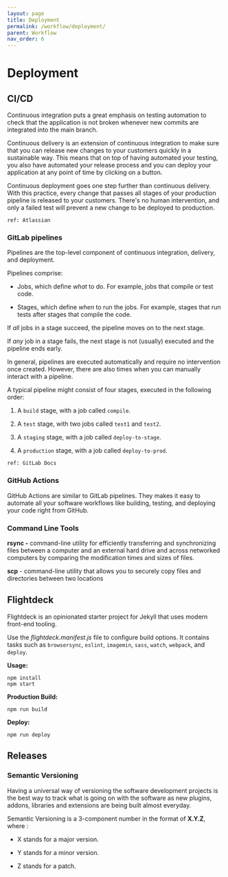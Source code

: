 ```yaml
---
layout: page
title: Deployment
permalink: /workflow/deployment/
parent: Workflow
nav_order: 6
---
```


# Deployment

## CI/CD

Continuous integration puts a great emphasis on testing automation to check that the application is not broken whenever new commits are integrated into the main branch.

Continuous delivery is an extension of continuous integration to make sure that you can release new changes to your customers quickly in a sustainable way. This means that on top of having automated your testing, you also have automated your release process and you can deploy your application at any point of time by clicking on a button.

Continuous deployment goes one step further than continuous delivery. With this practice, every change that passes all stages of your production pipeline is released to your customers. There's no human intervention, and only a failed test will prevent a new change to be deployed to production.

`ref: Atlassian`

### GitLab pipelines

Pipelines are the top-level component of continuous integration, delivery, and deployment.

Pipelines comprise:

- Jobs, which define *what* to do. For example, jobs that compile or test code.

- Stages, which define *when* to run the jobs. For example, stages that run tests after stages that compile the code.

If *all* jobs in a stage succeed, the pipeline moves on to the next stage.

If *any* job in a stage fails, the next stage is not (usually) executed and the pipeline ends early.

In general, pipelines are executed automatically and require no intervention once created. However, there are also times when you can manually interact with a pipeline.

A typical pipeline might consist of four stages, executed in the following order:

1. A `build` stage, with a job called `compile`.

2. A `test` stage, with two jobs called `test1` and `test2`.

3. A `staging` stage, with a job called `deploy-to-stage`.

4. A `production` stage, with a job called `deploy-to-prod`.

`ref: GitLab Docs`

### GitHub Actions

GitHub Actions are similar to GitLab pipelines. They makes it easy to automate all your software workflows like building, testing, and deploying your code right from GitHub.

### Command Line Tools

**rsync -** command-line utility for efficiently transferring and synchronizing files between a computer and an external hard drive and across networked computers by comparing the modification times and sizes of files.

**scp** - command-line utility that allows you to securely copy files and directories between two locations

## Flightdeck

Flightdeck is an opinionated starter project for Jekyll that uses modern front-end tooling.

Use the *flightdeck.manifest.js* file to configure build options. It contains tasks such as `browsersync`, `eslint`, `imagemin`, `sass`, `watch`, `webpack`, and `deploy`.

**Usage:**

```
npm install
npm start
```

**Production Build:**

```
npm run build
```

**Deploy:**

```
npm run deploy
```

## Releases

### Semantic Versioning

Having a universal way of versioning the software development projects is the best way to track what is going on with the software as new plugins, addons, libraries and extensions are being built almost everyday.

Semantic Versioning is a 3-component number in the format of **X.Y.Z**, where :

- X stands for a major version.

- Y stands for a minor version.

- Z stands for a patch.
